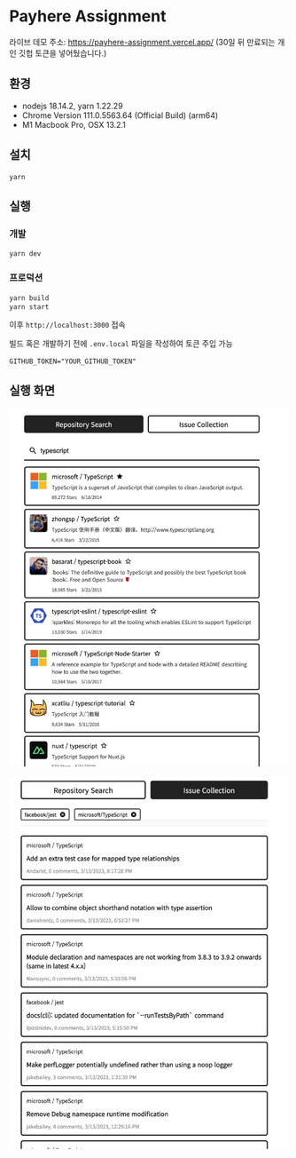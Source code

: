 # Payhere Assignment

라이브 데모 주소: https://payhere-assignment.vercel.app/ (30일 뒤 만료되는 개인 깃헙 토큰을 넣어뒀습니다.)

## 환경

- nodejs 18.14.2, yarn 1.22.29
- Chrome Version 111.0.5563.64 (Official Build) (arm64)
- M1 Macbook Pro, OSX 13.2.1

## 설치

```
yarn
```

## 실행

### 개발

```
yarn dev
```

### 프로덕션

```
yarn build
yarn start
```

이후 `http://localhost:3000` 접속

빌드 혹은 개발하기 전에 `.env.local` 파일을 작성하여 토큰 주입 가능

```
GITHUB_TOKEN="YOUR_GITHUB_TOKEN"
```

## 실행 화면

![](./preview1.png)

![](./preview2.png)
